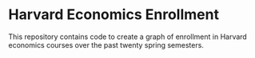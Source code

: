 # Harvard Economics Enrollment
This repository contains code to create a graph of enrollment in Harvard economics courses over the past twenty spring semesters.
